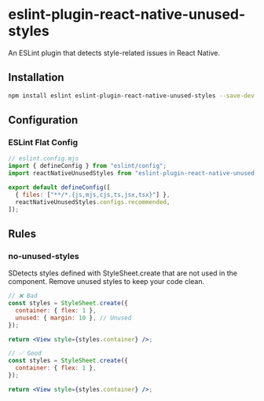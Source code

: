 # eslint-plugin-react-native-unused-styles

An ESLint plugin that detects style-related issues in React Native.

## Installation

```bash
npm install eslint eslint-plugin-react-native-unused-styles --save-dev
```

## Configuration

### ESLint Flat Config

```js
// eslint.config.mjs
import { defineConfig } from "eslint/config";
import reactNativeUnusedStyles from "eslint-plugin-react-native-unused-styles";

export default defineConfig([
  { files: ["**/*.{js,mjs,cjs,ts,jsx,tsx}"] },
  reactNativeUnusedStyles.configs.recommended,
]);
```

## Rules

### no-unused-styles

SDetects styles defined with StyleSheet.create that are not used in the component.
Remove unused styles to keep your code clean.

```jsx
// ❌ Bad
const styles = StyleSheet.create({
  container: { flex: 1 },
  unused: { margin: 10 }, // Unused
});

return <View style={styles.container} />;

// ✅ Good
const styles = StyleSheet.create({
  container: { flex: 1 },
});

return <View style={styles.container} />;
```
